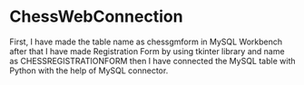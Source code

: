 # ChessWebConnection
First, I have made the table name as chessgmform in MySQL Workbench after that
I have made  Registration Form by using tkinter library and name as CHESSREGISTRATIONFORM then
I have connected the MySQL table with Python with the help of MySQL connector.
